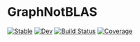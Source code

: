 # GraphNotBLAS

[![Stable](https://img.shields.io/badge/docs-stable-blue.svg)](https://NisharArjyal.github.io/GraphNotBLAS.jl/stable)
[![Dev](https://img.shields.io/badge/docs-dev-blue.svg)](https://NisharArjyal.github.io/GraphNotBLAS.jl/dev)
[![Build Status](https://github.com/NisharArjyal/GraphNotBLAS.jl/actions/workflows/CI.yml/badge.svg?branch=main)](https://github.com/NisharArjyal/GraphNotBLAS.jl/actions/workflows/CI.yml?query=branch%3Amain)
[![Coverage](https://codecov.io/gh/NisharArjyal/GraphNotBLAS.jl/branch/main/graph/badge.svg)](https://codecov.io/gh/NisharArjyal/GraphNotBLAS.jl)
